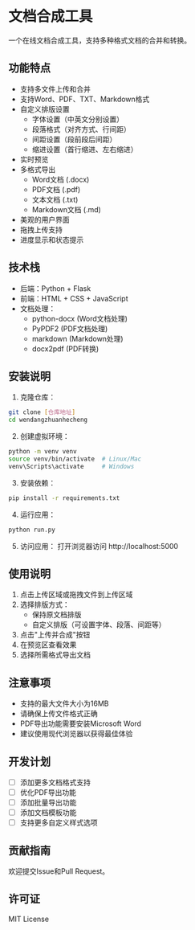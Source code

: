 # 文档合成工具

一个在线文档合成工具，支持多种格式文档的合并和转换。

## 功能特点

- 支持多文件上传和合并
- 支持Word、PDF、TXT、Markdown格式
- 自定义排版设置
  - 字体设置（中英文分别设置）
  - 段落格式（对齐方式、行间距）
  - 间距设置（段前段后间距）
  - 缩进设置（首行缩进、左右缩进）
- 实时预览
- 多格式导出
  - Word文档 (.docx)
  - PDF文档 (.pdf)
  - 文本文档 (.txt)
  - Markdown文档 (.md)
- 美观的用户界面
- 拖拽上传支持
- 进度显示和状态提示

## 技术栈

- 后端：Python + Flask
- 前端：HTML + CSS + JavaScript
- 文档处理：
  - python-docx (Word文档处理)
  - PyPDF2 (PDF文档处理)
  - markdown (Markdown处理)
  - docx2pdf (PDF转换)

## 安装说明

1. 克隆仓库：
```bash
git clone [仓库地址]
cd wendangzhuanhecheng
```

2. 创建虚拟环境：
```bash
python -m venv venv
source venv/bin/activate  # Linux/Mac
venv\Scripts\activate     # Windows
```

3. 安装依赖：
```bash
pip install -r requirements.txt
```

4. 运行应用：
```bash
python run.py
```

5. 访问应用：
打开浏览器访问 http://localhost:5000

## 使用说明

1. 点击上传区域或拖拽文件到上传区域
2. 选择排版方式：
   - 保持原文档排版
   - 自定义排版（可设置字体、段落、间距等）
3. 点击"上传并合成"按钮
4. 在预览区查看效果
5. 选择所需格式导出文档

## 注意事项

- 支持的最大文件大小为16MB
- 请确保上传文件格式正确
- PDF导出功能需要安装Microsoft Word
- 建议使用现代浏览器以获得最佳体验

## 开发计划

- [ ] 添加更多文档格式支持
- [ ] 优化PDF导出功能
- [ ] 添加批量导出功能
- [ ] 添加文档模板功能
- [ ] 支持更多自定义样式选项

## 贡献指南

欢迎提交Issue和Pull Request。

## 许可证

MIT License 